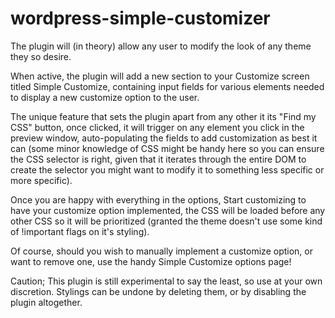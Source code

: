 wordpress-simple-customizer
===========================

The plugin will (in theory) allow any user to modify the look of any theme they so desire.

When active, the plugin will add a new section to your Customize screen titled Simple Customize, containing input fields for various elements needed to display a new customize option to the user.

The unique feature that sets the plugin apart from any other it its "Find my CSS" button, once clicked, it will trigger on any element you click in the preview window, auto-populating the fields to add customization as best it can (some minor knowledge of CSS might be handy here so you can ensure the CSS selector is right, given that it iterates through the entire DOM to create the selector you might want to modify it to something less specific or more specific).

Once you are happy with everything in the options, Start customizing to have your customize option implemented, the CSS will be loaded before any other CSS so it will be prioritized (granted the theme doesn't use some kind of !important flags on it's styling).

Of course, should you wish to manually implement a customize option, or want to remove one, use the handy Simple Customize options page!

Caution; This plugin is still experimental to say the least, so use at your own discretion.
Stylings can be undone by deleting them, or by disabling the plugin altogether.